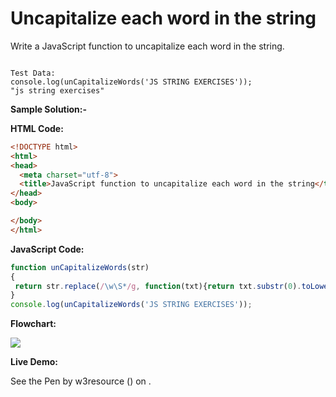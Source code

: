 # Uncapitalize each word in the string

Write a JavaScript function to uncapitalize each word in the string.

```

Test Data:
console.log(unCapitalizeWords('JS STRING EXERCISES'));
"js string exercises"
```

**Sample Solution:-**

**HTML Code:**

```html
<!DOCTYPE html>
<html>
<head>
  <meta charset="utf-8">
  <title>JavaScript function to uncapitalize each word in the string</title>
</head>
<body>

</body>
</html>

```

**JavaScript Code:**

```js
function unCapitalizeWords(str)
{
 return str.replace(/\w\S*/g, function(txt){return txt.substr(0).toLowerCase();});
}
console.log(unCapitalizeWords('JS STRING EXERCISES'));

```

**Flowchart:**

![](https://www.w3resource.com/w3r_images/javascript-string-exercise-42.png)  

**Live Demo:**

<section class="expand-codepen"><p data-height="380" data-theme-id="0" data-slug-hash="jGLepN" data-default-tab="js,result" data-user="w3resource" data-embed-version="2" data-pen-title="JavaScript - common-editor-exercises" data-editable="true" class="codepen">See the Pen by w3resource () on .</p><codepen></codepen></section>